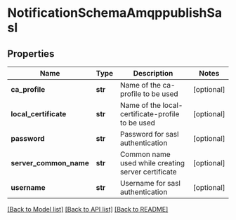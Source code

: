 # NotificationSchemaAmqppublishSasl

## Properties
Name | Type | Description | Notes
------------ | ------------- | ------------- | -------------
**ca_profile** | **str** | Name of the ca-profile to be used | [optional] 
**local_certificate** | **str** | Name of the local-certificate-profile to be used | [optional] 
**password** | **str** | Password for sasl authentication | [optional] 
**server_common_name** | **str** | Common name used while creating server certificate | [optional] 
**username** | **str** | Username for sasl authentication | [optional] 

[[Back to Model list]](../README.md#documentation-for-models) [[Back to API list]](../README.md#documentation-for-api-endpoints) [[Back to README]](../README.md)


